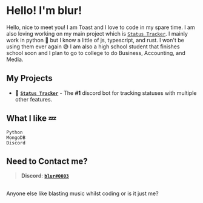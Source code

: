# Hello! I'm blur!

Hello, nice to meet you! I am Toast and I love to code in my spare time. I am also loving working on my main project which is [`Status Tracker`](https://discord.gg/ZhxmKhDqmx). I mainly work in python 🐍 but I know a little of js, typescript, and rust. I won't be using them ever again 😅 I am also a high school student that finishes school soon and I plan to go to college to do Business, Accounting, and Media.

## My Projects
- 🤖 [**`Status Tracker`**](https://discord.gg/ZhxmKhDqmx) - The **#1** discord bot for tracking statuses with multiple other features.

## What I like 💤
```
Python
MongoDB
Discord
```
## Need to Contact me? 
> **Discord**: [**`blur#0003`**](https://discord.gg/chats)

##
Anyone else like blasting music whilst coding or is it just me?
